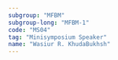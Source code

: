```yaml
---
subgroup: "MFBM"
subgroup-long: "MFBM-1"
code: "MS04"
tag: "Minisymposium Speaker"
name: "Wasiur R. KhudaBukhsh"
---
```

